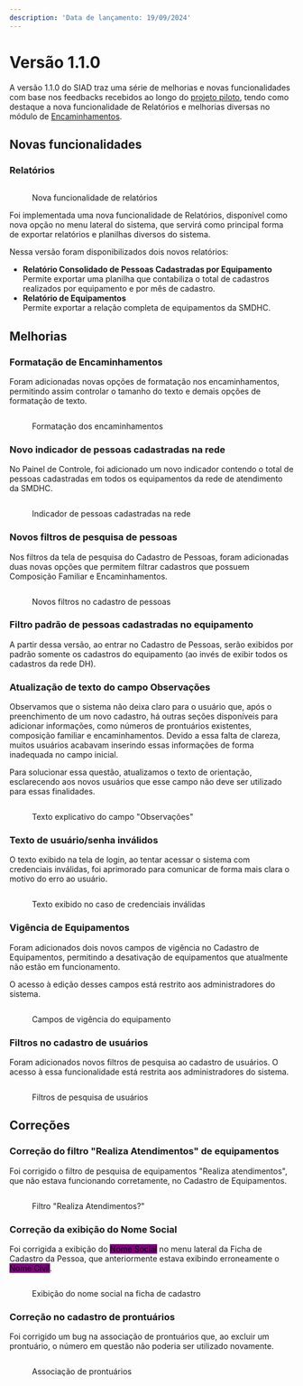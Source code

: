 ```yaml
---
description: 'Data de lançamento: 19/09/2024'
---
```


# Versão 1.1.0

A versão 1.1.0 do SIAD traz uma série de melhorias e novas funcionalidades com base nos feedbacks recebidos ao longo do [projeto piloto](../../introducao/projeto-piloto.md), tendo como destaque a nova funcionalidade de Relatórios e melhorias diversas no módulo de [Encaminhamentos](../../pessoas/encaminhamentos.md).

## Novas funcionalidades

### Relatórios

<figure><img src="../../.gitbook/assets/image (11) (1).png" alt=""><figcaption><p>Nova funcionalidade de relatórios</p></figcaption></figure>

Foi implementada uma nova funcionalidade de Relatórios, disponível como nova opção no menu lateral do sistema, que servirá como principal forma de exportar relatórios e planilhas diversos do sistema.

Nessa versão foram disponibilizados dois novos relatórios:

* **Relatório Consolidado de Pessoas Cadastradas por Equipamento**\
  Permite exportar uma planilha que contabiliza o total de cadastros realizados por equipamento e por mês de cadastro.
* **Relatório de Equipamentos**\
  Permite exportar a relação completa de equipamentos da SMDHC.

## Melhorias

### Formatação de Encaminhamentos

Foram adicionadas novas opções de formatação nos encaminhamentos, permitindo assim controlar o tamanho do texto e demais opções de formatação de texto.

<figure><img src="../../.gitbook/assets/image (2) (1) (1) (1) (1) (1) (1) (1).png" alt=""><figcaption><p>Formatação dos encaminhamentos</p></figcaption></figure>

### Novo indicador de pessoas cadastradas na rede

No Painel de Controle, foi adicionado um novo indicador contendo o total de pessoas cadastradas em todos os equipamentos da rede de atendimento da SMDHC.

<figure><img src="../../.gitbook/assets/image (3) (1) (1) (1) (1) (1) (1).png" alt=""><figcaption><p>Indicador de pessoas cadastradas na rede</p></figcaption></figure>

### Novos filtros de pesquisa de pessoas

Nos filtros da tela de pesquisa do Cadastro de Pessoas, foram adicionadas duas novas opções que permitem filtrar cadastros que possuem Composição Familiar e Encaminhamentos.

<figure><img src="../../.gitbook/assets/image (4) (1) (1) (1) (1) (1) (1).png" alt=""><figcaption><p>Novos filtros no cadastro de pessoas</p></figcaption></figure>

### Filtro padrão de pessoas cadastradas no equipamento

A partir dessa versão, ao entrar no Cadastro de Pessoas, serão exibidos por padrão somente os cadastros do equipamento (ao invés de exibir todos os cadastros da rede DH).

### Atualização de texto do campo Observações

Observamos que o sistema não deixa claro para o usuário que, após o preenchimento de um novo cadastro, há outras seções disponíveis para adicionar informações, como números de prontuários existentes, composição familiar e encaminhamentos. Devido a essa falta de clareza, muitos usuários acabavam inserindo essas informações de forma inadequada no campo inicial.

Para solucionar essa questão, atualizamos o texto de orientação, esclarecendo aos novos usuários que esse campo não deve ser utilizado para essas finalidades.

<figure><img src="../../.gitbook/assets/image (5) (1) (1) (1) (1) (1).png" alt=""><figcaption><p>Texto explicativo do campo "Observações"</p></figcaption></figure>

### Texto de usuário/senha inválidos

O texto exibido na tela de login, ao tentar acessar o sistema com credenciais inválidas, foi aprimorado para comunicar de forma mais clara o motivo do erro ao usuário.

<figure><img src="../../.gitbook/assets/image (7) (1) (1) (1).png" alt=""><figcaption><p>Texto exibido no caso de credenciais inválidas</p></figcaption></figure>

### Vigência de Equipamentos

Foram adicionados dois novos campos de vigência no Cadastro de Equipamentos, permitindo a desativação de equipamentos que atualmente não estão em funcionamento.

O acesso à edição desses campos está restrito aos administradores do sistema.

<figure><img src="../../.gitbook/assets/image (9) (1) (1) (1).png" alt=""><figcaption><p>Campos de vigência do equipamento</p></figcaption></figure>

### Filtros no cadastro de usuários

Foram adicionados novos filtros de pesquisa ao cadastro de usuários. O acesso à essa funcionalidade está restrita aos administradores do sistema.

<figure><img src="../../.gitbook/assets/image (10) (1) (1).png" alt=""><figcaption><p>Filtros de pesquisa de usuários</p></figcaption></figure>

## Correções

### Correção do filtro "Realiza Atendimentos" de equipamentos

Foi corrigido o filtro de pesquisa de equipamentos "Realiza atendimentos", que não estava funcionando corretamente, no Cadastro de Equipamentos.

<figure><img src="../../.gitbook/assets/image (11) (1) (1).png" alt=""><figcaption><p>Filtro "Realiza Atendimentos?"</p></figcaption></figure>

### Correção da exibição do Nome Social

Foi corrigida a exibição do <mark style="background-color:purple;">Nome Social</mark> no menu lateral da Ficha de Cadastro da Pessoa, que anteriormente estava exibindo erroneamente o <mark style="background-color:purple;">Nome Civil</mark>.

<figure><img src="../../.gitbook/assets/image (12) (1).png" alt=""><figcaption><p>Exibição do nome social na ficha de cadastro</p></figcaption></figure>

### Correção no cadastro de prontuários

Foi corrigido um bug na associação de prontuários que, ao excluir um prontuário, o número em questão não poderia ser utilizado novamente.

<figure><img src="../../.gitbook/assets/image (13) (1).png" alt=""><figcaption><p>Associação de prontuários</p></figcaption></figure>
